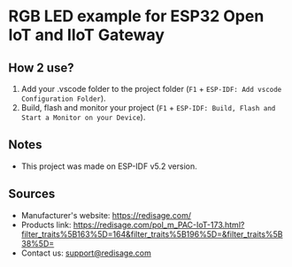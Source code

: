 # RGB LED example for ESP32 Open IoT and IIoT Gateway

## How 2 use?
1. Add your .vscode folder to the project folder (`F1` + `ESP-IDF: Add vscode Configuration Folder`).
2. Build, flash and monitor your project (`F1` + `ESP-IDF: Build, Flash and Start a Monitor on your Device`).

## Notes
* This project was made on ESP-IDF v5.2 version.

## Sources
* Manufacturer's website: https://redisage.com/
* Products link: https://redisage.com/pol_m_PAC-IoT-173.html?filter_traits%5B163%5D=164&filter_traits%5B196%5D=&filter_traits%5B38%5D=
* Contact us: support@redisage.com
